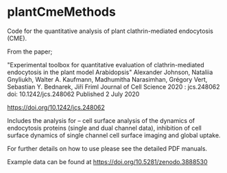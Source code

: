 # plantCmeMethods

Code for the quantitative analysis of plant clathrin-mediated endocytosis (CME).

From the paper;

"Experimental toolbox for quantitative evaluation of clathrin-mediated endocytosis in the plant model Arabidopsis"
Alexander Johnson, Nataliia Gnyliukh, Walter A. Kaufmann, Madhumitha Narasimhan, Grégory Vert, Sebastian Y. Bednarek, Jiří Friml
Journal of Cell Science 2020 : jcs.248062 doi: 10.1242/jcs.248062 Published 2 July 2020

https://doi.org/10.1242/jcs.248062

Includes the analysis for – cell surface analysis of the dynamics of endocytosis proteins (single and dual channel data), inhibition of cell surface dynamics of single channel cell surface imaging and global uptake.

For further details on how to use please see the detailed PDF manuals.

Example data can be found at
https://doi.org/10.5281/zenodo.3888530

